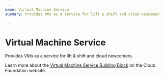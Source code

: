 ```yaml
---
name: Virtual Machine Service
summary: Provides VMs as a service for lift & shift and cloud newcomers.

---
```


# Virtual Machine Service

Provides VMs as a service for lift & shift and cloud newcomers.

Learn more about the [Virtual Machine Service Building Block](https://cloudfoundation.org/maturity-model/service-ecosystem/virtual-machine-service.html) on the Cloud Foundation website.
